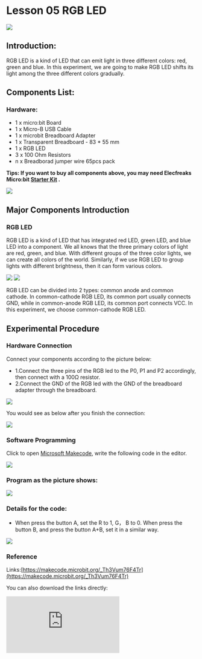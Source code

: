 ﻿# Lesson 05 RGB LED

 ![](https://wiki-media-ef.oss-cn-hongkong.aliyuncs.com//images/mEAx3Tx.jpg)

## Introduction:

RGB LED is a kind of LED that can emit light in three different colors: red, green and blue. In this experiment, we are going to make RGB LED  shifts its light among the three different colors gradually.

## Components List:

### Hardware:
- 1 x micro:bit Board
- 1 x Micro-B USB Cable
- 1 x microbit Breadboard Adapter
- 1 x Transparent Breadboard - 83 * 55 mm
- 1 x RGB LED
- 3 x 100 Ohm Resistors
- n x Breadborad jumper wire 65pcs pack

**Tips: If you want to buy all components above, you may need Elecfreaks Micro:bit [Starter Kit](https://www.elecfreaks.com/micro-bit-starter-kit.html) .**

![](https://wiki-media-ef.oss-cn-hongkong.aliyuncs.com//images/W4tseua.jpg)

## Major Components Introduction

### RGB LED

RGB LED is a kind of LED that has integrated red LED, green LED, and blue LED into a component. We all knows that the three primary colors of light are red, green, and blue. With different groups of the three color lights, we can create all colors of the world. Similarly, if we use RGB LED to group lights with different brightness, then it can form various colors.

![](https://wiki-media-ef.oss-cn-hongkong.aliyuncs.com//images/9VLb4LB.jpg)
![](https://wiki-media-ef.oss-cn-hongkong.aliyuncs.com//images/kaoHHJ2.jpg)

RGB LED can be divided into 2 types: common anode and common cathode. In common-cathode RGB LED, its common port usually connects GND, while in common-anode RGB LED, its common port connects VCC. In this experiment, we choose common-cathode RGB LED.

## Experimental Procedure

### Hardware Connection

Connect your components according to the picture below:

- 1.Connect the three pins of the RGB led to the P0, P1 and P2 accordingly, then connect with a 100Ω resistor.
- 2.Connect the GND of the RGB led with the GND of the breadboard adapter through the breadboard.

![](https://wiki-media-ef.oss-cn-hongkong.aliyuncs.com//images/krrGHBs.jpg)

You would see as  below after you finish the connection:

![](https://wiki-media-ef.oss-cn-hongkong.aliyuncs.com//images/DkfsnTs.jpg)

### Software Programming

Click to open [Microsoft Makecode](https://makecode.microbit.org/), write the following code in the editor.

![](https://wiki-media-ef.oss-cn-hongkong.aliyuncs.com//images/JHZUvh2.png)

### Program as the picture shows:

![](https://wiki-media-ef.oss-cn-hongkong.aliyuncs.com//images/iPoWv7j.png)

### Details for the code:
- When press the button A, set the R to 1, G， B to 0. When press the button B, and press the button A+B, set it in a similar way.

![](https://wiki-media-ef.oss-cn-hongkong.aliyuncs.com//images/mjt36BA.png)

### Reference
Links:[https://makecode.microbit.org/_Th3Vum76F4Tr](https://makecode.microbit.org/_Th3Vum76F4Tr)

You can also download the links directly:

<div
    style={{
        position: 'relative',
        paddingBottom: '60%',
        overflow: 'hidden',
    }}
>
    <iframe
        src="https://makecode.microbit.org/_Th3Vum76F4Tr"
        frameborder="0"
        sandbox="allow-popups allow-forms allow-scripts allow-same-origin"
        style={{
            position: 'absolute',
            width: '100%',
            height: '100%',
        }}
    />
</div>

## Result

Press button A, LED turns red.
Press button B, LED turns green.
Press button A+B, LED turns blue.

![](https://wiki-media-ef.oss-cn-hongkong.aliyuncs.com//images/fDTbmRK.gif)


## Exploration

If we want to use RGB LED to emit cyan light, magenta light, yellow light, then how to design circuit and program?

## FAQ
